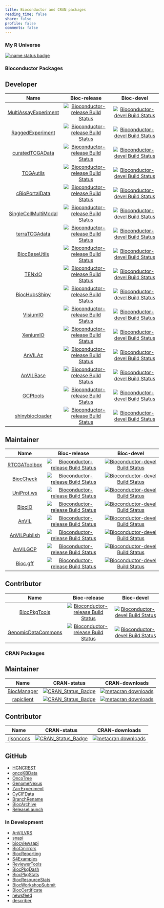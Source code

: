 ```yaml
---
title: Bioconductor and CRAN packages
reading_time: false
share: false
profile: false
comments: false
---
```


### My R Universe

[![:name status badge](https://link-ny.r-universe.dev/badges/:name?scale=2&color=orange)](https://link-ny.r-universe.dev/)

### Bioconductor Packages

## Developer

| Name | Bioc-release | Bioc-devel |
|:-----:|:-----:|:-----:|
| [MultiAssayExperiment](https://github.com/waldronlab/MultiAssayExperiment) | [![Bioconductor-release Build Status](http://bioconductor.org/shields/build/release/bioc/MultiAssayExperiment.svg)](http://bioconductor.org/checkResults/release/bioc-LATEST/MultiAssayExperiment) | [![Bioconductor-devel Build Status](http://bioconductor.org/shields/build/devel/bioc/MultiAssayExperiment.svg)](http://bioconductor.org/checkResults/devel/bioc-LATEST/MultiAssayExperiment) |
| [RaggedExperiment](https://github.com/Bioconductor/RaggedExperiment) | [![Bioconductor-release Build Status](http://bioconductor.org/shields/build/release/bioc/RaggedExperiment.svg)](http://bioconductor.org/checkResults/release/bioc-LATEST/RaggedExperiment) | [![Bioconductor-devel Build Status](http://bioconductor.org/shields/build/devel/bioc/RaggedExperiment.svg)](http://bioconductor.org/checkResults/devel/bioc-LATEST/RaggedExperiment) |
| [curatedTCGAData](https://github.com/waldronlab/curatedTCGAData) | [![Bioconductor-release Build Status](http://bioconductor.org/shields/build/release/data-experiment/curatedTCGAData.svg)](http://bioconductor.org/checkResults/release/data-experiment-LATEST/curatedTCGAData/) | [![Bioconductor-devel Build Status](http://bioconductor.org/shields/build/devel/data-experiment/curatedTCGAData.svg)](http://bioconductor.org/checkResults/devel/data-experiment-LATEST/curatedTCGAData) |
| [TCGAutils](https://github.com/waldronlab/TCGAutils) | [![Bioconductor-release Build Status](http://bioconductor.org/shields/build/release/bioc/TCGAutils.svg)](http://bioconductor.org/checkResults/release/bioc-LATEST/TCGAutils) | [![Bioconductor-devel Build Status](http://bioconductor.org/shields/build/devel/bioc/TCGAutils.svg)](http://bioconductor.org/checkResults/devel/bioc-LATEST/TCGAutils) |
| [cBioPortalData](https://github.com/waldronlab/cBioPortalData) | [![Bioconductor-release Build Status](http://bioconductor.org/shields/build/release/bioc/cBioPortalData.svg)](http://bioconductor.org/checkResults/release/bioc-LATEST/cBioPortalData) | [![Bioconductor-devel Build Status](http://bioconductor.org/shields/build/devel/bioc/cBioPortalData.svg)](http://bioconductor.org/checkResults/devel/bioc-LATEST/cBioPortalData) |
| [SingleCellMultiModal](https://github.com/waldronlab/SingleCellMultiModal) | [![Bioconductor-release Build Status](http://bioconductor.org/shields/build/release/data-experiment/SingleCellMultiModal.svg)](http://bioconductor.org/checkResults/release/data-experiment-LATEST/SingleCellMultiModal/) | [![Bioconductor-devel Build Status](http://bioconductor.org/shields/build/devel/data-experiment/SingleCellMultiModal.svg)](http://bioconductor.org/checkResults/devel/data-experiment-LATEST/SingleCellMultiModal) |
| [terraTCGAdata](https://github.com/waldronlab/terraTCGAdata) | [![Bioconductor-release Build Status](http://bioconductor.org/shields/build/release/bioc/terraTCGAdata.svg)](http://bioconductor.org/checkResults/release/bioc-LATEST/terraTCGAdata) | [![Bioconductor-devel Build Status](http://bioconductor.org/shields/build/devel/bioc/terraTCGAdata.svg)](http://bioconductor.org/checkResults/devel/bioc-LATEST/terraTCGAdata) |
| [BiocBaseUtils](https://github.com/Bioconductor/BiocBaseUtils) | [![Bioconductor-release Build Status](http://bioconductor.org/shields/build/release/bioc/BiocBaseUtils.svg)](http://bioconductor.org/checkResults/release/bioc-LATEST/BiocBaseUtils) | [![Bioconductor-devel Build Status](http://bioconductor.org/shields/build/devel/bioc/BiocBaseUtils.svg)](http://bioconductor.org/checkResults/devel/bioc-LATEST/BiocBaseUtils) |
| [TENxIO](https://github.com/waldronlab/TENxIO) | [![Bioconductor-release Build Status](http://bioconductor.org/shields/build/release/bioc/TENxIO.svg)](http://bioconductor.org/checkResults/release/bioc-LATEST/TENxIO) | [![Bioconductor-devel Build Status](http://bioconductor.org/shields/build/devel/bioc/TENxIO.svg)](http://bioconductor.org/checkResults/devel/bioc-LATEST/TENxIO) |
| [BiocHubsShiny](https://github.com/Bioconductor/BiocHubsShiny) | [![Bioconductor-release Build Status](http://bioconductor.org/shields/build/release/bioc/BiocHubsShiny.svg)](http://bioconductor.org/checkResults/release/bioc-LATEST/BiocHubsShiny) | [![Bioconductor-devel Build Status](http://bioconductor.org/shields/build/devel/bioc/BiocHubsShiny.svg)](http://bioconductor.org/checkResults/devel/bioc-LATEST/BiocHubsShiny) |
| [VisiumIO](https://github.com/waldronlab/VisiumIO) | [![Bioconductor-release Build Status](http://bioconductor.org/shields/build/release/bioc/VisiumIO.svg)](http://bioconductor.org/checkResults/release/bioc-LATEST/VisiumIO) | [![Bioconductor-devel Build Status](http://bioconductor.org/shields/build/devel/bioc/VisiumIO.svg)](http://bioconductor.org/checkResults/devel/bioc-LATEST/VisiumIO) |
| [XeniumIO](https://github.com/waldronlab/XeniumIO) | [![Bioconductor-release Build Status](https://bioconductor.org/shields/build/release/bioc/XeniumIO.svg)](http://bioconductor.org/checkResults/release/bioc-LATEST/XeniumIO) | [![Bioconductor-devel Build Status](http://bioconductor.org/shields/build/devel/bioc/XeniumIO.svg)](http://bioconductor.org/checkResults/devel/bioc-LATEST/XeniumIO) |
| [AnVILAz](https://github.com/Bioconductor/AnVILAz) | [![Bioconductor-release Build Status](http://bioconductor.org/shields/build/release/bioc/AnVILAz.svg)](http://bioconductor.org/checkResults/release/bioc-LATEST/AnVILAz) | [![Bioconductor-devel Build Status](http://bioconductor.org/shields/build/devel/bioc/AnVILAz.svg)](http://bioconductor.org/checkResults/devel/bioc-LATEST/AnVILAz) |
| [AnVILBase](https://github.com/Bioconductor/AnVILBase) | [![Bioconductor-release Build Status](http://bioconductor.org/shields/build/release/bioc/AnVILBase.svg)](http://bioconductor.org/checkResults/release/bioc-LATEST/AnVILBase) | [![Bioconductor-devel Build Status](http://bioconductor.org/shields/build/devel/bioc/AnVILBase.svg)](http://bioconductor.org/checkResults/devel/bioc-LATEST/AnVILBase) |
| [GCPtools](https://github.com/Bioconductor/GCPtools) | [![Bioconductor-release Build Status](https://bioconductor.org/shields/years-in-bioc/GCPtools.svg)](http://bioconductor.org/checkResults/release/bioc-LATEST/GCPtools) | [![Bioconductor-devel Build Status](http://bioconductor.org/shields/build/devel/bioc/GCPtools.svg)](http://bioconductor.org/checkResults/devel/bioc-LATEST/GCPtools) |
| [shinybiocloader](https://github.com/Bioconductor/shinybiocloader) | [![Bioconductor-release Build Status](https://bioconductor.org/shields/years-in-bioc/shinybiocloader.svg)](http://bioconductor.org/checkResults/release/bioc-LATEST/shinybiocloader) | [![Bioconductor-devel Build Status](http://bioconductor.org/shields/build/devel/bioc/shinybiocloader.svg)](http://bioconductor.org/checkResults/devel/bioc-LATEST/shinybiocloader) |

## Maintainer

| Name | Bioc-release | Bioc-devel |
|:-----:|:-----:|:-----:|
| [RTCGAToolbox](https://github.com/mksamur/RTCGAToolbox) | [![Bioconductor-release Build Status](http://bioconductor.org/shields/build/release/bioc/RTCGAToolbox.svg)](http://bioconductor.org/checkResults/release/bioc-LATEST/RTCGAToolbox) | [![Bioconductor-devel Build Status](http://bioconductor.org/shields/build/devel/bioc/RTCGAToolbox.svg)](http://bioconductor.org/checkResults/devel/bioc-LATEST/RTCGAToolbox) |
| [BiocCheck](https://github.com/Bioconductor/BiocCheck) | [![Bioconductor-release Build Status](http://bioconductor.org/shields/build/release/bioc/BiocCheck.svg)](http://bioconductor.org/checkResults/release/bioc-LATEST/BiocCheck) | [![Bioconductor-devel Build Status](http://bioconductor.org/shields/build/devel/bioc/BiocCheck.svg)](http://bioconductor.org/checkResults/devel/bioc-LATEST/BiocCheck) |
| [UniProt.ws](https://github.com/Bioconductor/UniProt.ws) | [![Bioconductor-release Build Status](http://bioconductor.org/shields/build/release/bioc/UniProt.ws.svg)](http://bioconductor.org/checkResults/release/bioc-LATEST/UniProt.ws) | [![Bioconductor-devel Build Status](http://bioconductor.org/shields/build/devel/bioc/UniProt.ws.svg)](http://bioconductor.org/checkResults/devel/bioc-LATEST/UniProt.ws) |
| [BiocIO](https://github.com/Bioconductor/BiocIO) | [![Bioconductor-release Build Status](http://bioconductor.org/shields/build/release/bioc/BiocIO.svg)](http://bioconductor.org/checkResults/release/bioc-LATEST/BiocIO) | [![Bioconductor-devel Build Status](http://bioconductor.org/shields/build/devel/bioc/BiocIO.svg)](http://bioconductor.org/checkResults/devel/bioc-LATEST/BiocIO) |
| [AnVIL](https://github.com/Bioconductor/AnVIL) | [![Bioconductor-release Build Status](http://bioconductor.org/shields/build/release/bioc/AnVIL.svg)](http://bioconductor.org/checkResults/release/bioc-LATEST/AnVIL) | [![Bioconductor-devel Build Status](http://bioconductor.org/shields/build/devel/bioc/AnVIL.svg)](http://bioconductor.org/checkResults/devel/bioc-LATEST/AnVIL) |
| [AnVILPublish](https://github.com/Bioconductor/AnVILPublish) | [![Bioconductor-release Build Status](http://bioconductor.org/shields/build/release/bioc/AnVILPublish.svg)](http://bioconductor.org/checkResults/release/bioc-LATEST/AnVILPublish) | [![Bioconductor-devel Build Status](http://bioconductor.org/shields/build/devel/bioc/AnVILPublish.svg)](http://bioconductor.org/checkResults/devel/bioc-LATEST/AnVILPublish) |
| [AnVILGCP](https://github.com/Bioconductor/AnVILGCP) | [![Bioconductor-release Build Status](http://bioconductor.org/shields/build/release/bioc/AnVILGCP.svg)](http://bioconductor.org/checkResults/release/bioc-LATEST/AnVILGCP) | [![Bioconductor-devel Build Status](http://bioconductor.org/shields/build/devel/bioc/AnVILGCP.svg)](http://bioconductor.org/checkResults/devel/bioc-LATEST/AnVILGCP) |
| [Bioc.gff](https://github.com/Bioconductor/Bioc.gff) | [![Bioconductor-release Build Status](https://bioconductor.org/shields/years-in-bioc/Bioc.gff.svg)](http://bioconductor.org/checkResults/release/bioc-LATEST/Bioc.gff) | [![Bioconductor-devel Build Status](http://bioconductor.org/shields/build/devel/bioc/Bioc.gff.svg)](http://bioconductor.org/checkResults/devel/bioc-LATEST/Bioc.gff) |

## Contributor

| Name | Bioc-release | Bioc-devel |
|:-----:|:-----:|:-----:|
| [BiocPkgTools](https://github.com/seandavi/BiocPkgTools) | [![Bioconductor-release Build Status](http://bioconductor.org/shields/build/release/bioc/BiocPkgTools.svg)](http://bioconductor.org/checkResults/release/bioc-LATEST/BiocPkgTools) | [![Bioconductor-devel Build Status](http://bioconductor.org/shields/build/devel/bioc/BiocPkgTools.svg)](http://bioconductor.org/checkResults/devel/bioc-LATEST/BiocPkgTools) |
| [GenomicDataCommons](https://github.com/Bioconductor/GenomicDataCommons) | [![Bioconductor-release Build Status](http://bioconductor.org/shields/build/release/bioc/GenomicDataCommons.svg)](http://bioconductor.org/checkResults/release/bioc-LATEST/GenomicDataCommons) | [![Bioconductor-devel Build Status](http://bioconductor.org/shields/build/devel/bioc/GenomicDataCommons.svg)](http://bioconductor.org/checkResults/devel/bioc-LATEST/GenomicDataCommons) |


### CRAN Packages

## Maintainer

| Name | CRAN-status | CRAN-downloads |
|:-----:|:-----:|:-----:|
| [BiocManager](https://github.com/Bioconductor/BiocManager) | [![CRAN_Status_Badge](https://www.r-pkg.org/badges/version/BiocManager)](https://cran.r-project.org/package=BiocManager) | [![metacran downloads](https://cranlogs.r-pkg.org/badges/BiocManager)](https://cran.r-project.org/package=BiocManager) |
| [rapiclient](https://github.com/bergant/rapiclient) | [![CRAN_Status_Badge](https://www.r-pkg.org/badges/version/rapiclient)](https://cran.r-project.org/package=rapiclient) | [![metacran downloads](https://cranlogs.r-pkg.org/badges/rapiclient)](https://cran.r-project.org/package=rapiclient) |

## Contributor

| Name | CRAN-status | CRAN-downloads |
|:-----:|:-----:|:-----:|
| [rjsoncons](https://github.com/mtmorgan/rjsoncons) | [![CRAN_Status_Badge](https://www.r-pkg.org/badges/version/rjsoncons)](https://cran.r-project.org/package=rjsoncons) | [![metacran downloads](https://cranlogs.r-pkg.org/badges/rjsoncons)](https://cran.r-project.org/package=rjsoncons) |

## GitHub

* [HGNCREST](https://github.com/waldronlab/HGNCREST)
* [oncoKBData](https://github.com/waldronlab/oncoKBData)
* [OncoTree](https://github.com/LiNk-NY/OncoTree)
* [GenomeNexus](https://github.com/LiNk-NY/GenomeNexus)
* [ZarrExperiment](https://github.com/Bioconductor/ZarrExperiment)
* [CyCIFData](https://github.com/ccb-hms/CyCIFData)
* [BranchRename](https://github.com/Bioconductor/BranchRename)
* [BiocArchive](https://github.com/Bioconductor/BiocArchive)
* [ReleaseLaunch](https://github.com/Bioconductor/ReleaseLaunch)

### In Development

* [AnVILVRS](https://github.com/Bioconductor/AnVILVRS)
* [snapi](https://github.com/LiNk-NY/snapi)
* [biocviewsapi](https://github.com/LiNk-NY/biocviewsapi)
* [BioCmirrors](https://github.com/Bioconductor/BioCmirrors)
* [BiocReporting](https://github.com/Bioconductor/BiocReporting)
* [S4Examples](https://github.com/Bioconductor/S4Examples)
* [ReviewerTools](https://github.com/LiNk-NY/ReviewerTools)
* [BiocPkgDash](https://github.com/Bioconductor/BiocPkgDash)
* [BiocPkgStats](https://github.com/Bioconductor/BiocPkgStats)
* [BiocResourceStats](https://github.com/Bioconductor/BiocResourceStats)
* [BiocWorkshopSubmit](https://github.com/Bioconductor/BiocWorkshopSubmit)
* [BiocCertificate](https://github.com/Bioconductor/BiocCertificate)
* [newsfeed](https://github.com/waldronlab/newsfeed)
* [describer](https://github.com/LiNk-NY/describer)

